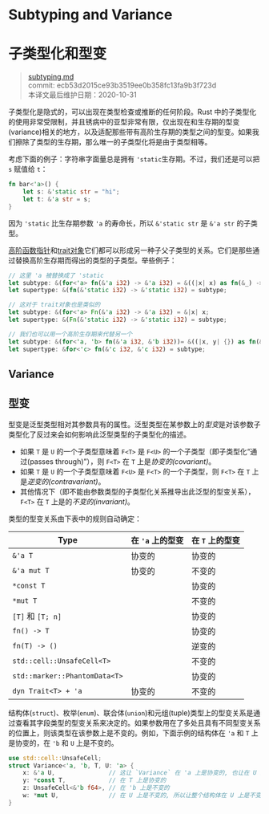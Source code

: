 # Subtyping and Variance
# 子类型化和型变

>[subtyping.md](https://github.com/rust-lang/reference/blob/master/src/subtyping.md)\
>commit: ecb53d2015ce93b3519ee0b358fc13fa9b3f723d \
>本译文最后维护日期：2020-10-31

子类型化是隐式的，可以出现在类型检查或推断的任何阶段。Rust 中的子类型化的使用非常受限制，并且锈病中的亚型非常有限，仅出现在和生存期的型变(variance)相关的地方，以及适配那些带有高阶生存期的类型之间的型变。如果我们擦除了类型的生存期，那么唯一的子类型化将是由于类型相等。

考虑下面的例子：字符串字面量总是拥有 `'static`生存期。不过，我们还是可以把 `s` 赋值给 `t`：

```rust
fn bar<'a>() {
    let s: &'static str = "hi";
    let t: &'a str = s;
}
```

因为 `'static` 比生存期参数 `'a` 的寿命长，所以 `&'static str` 是 `&'a str` 的子类型。

[高阶][Higher-ranked][函数指针][function pointers]和[trait对象][trait objects]它们都可以形成另一种子父子类型的关系。它们是那些通过替换高阶生存期而得出的类型的子类型。举些例子：

```rust
// 这里 'a 被替换成了 'static
let subtype: &(for<'a> fn(&'a i32) -> &'a i32) = &((|x| x) as fn(&_) -> &_);
let supertype: &(fn(&'static i32) -> &'static i32) = subtype;

// 这对于 trait对象也是类似的
let subtype: &(for<'a> Fn(&'a i32) -> &'a i32) = &|x| x;
let supertype: &(Fn(&'static i32) -> &'static i32) = subtype;

// 我们也可以用一个高阶生存期来代替另一个
let subtype: &(for<'a, 'b> fn(&'a i32, &'b i32))= &((|x, y| {}) as fn(&_, &_));
let supertype: &for<'c> fn(&'c i32, &'c i32) = subtype;
```

## Variance
## 型变

型变是泛型类型相对其参数具有的属性。泛型类型在某参数上的*型变*是对该参数子类型化了反过来会如何影响此泛型类型的子类型化的描述。

* 如果 `T` 是 `U` 的一个子类型意味着 `F<T>` 是 `F<U>` 的一个子类型（即子类型化“通过(passes through)”），则 `F<T>` 在 `T` 上是*协变的(covariant)*。
* 如果 `T` 是 `U` 的一个子类型意味着 `F<U>` 是 `F<T>` 的一个子类型，则 `F<T>` 在 `T` 上是*逆变的(contravariant)*。
* 其他情况下（即不能由参数类型的子类型化关系推导出此泛型的型变关系），`F<T>` 在 `T` 上是的*不变的(invariant)*。

类型的型变关系由下表中的规则自动确定：

| Type                          | 在 `'a` 上的型变 |  在 `T` 上的型变   |
|-------------------------------|-------------------|-------------------|
| `&'a T`                       | 协变的         | 协变的         |
| `&'a mut T`                   | 协变的         | 不变的         |
| `*const T`                    |                   | 协变的         |
| `*mut T`                      |                   | 不变的         |
| `[T]` 和 `[T; n]`            |                   | 协变的         |
| `fn() -> T`                   |                   | 协变的         |
| `fn(T) -> ()`                 |                   | 逆变的     |
| `std::cell::UnsafeCell<T>`    |                   | 不变的         |
| `std::marker::PhantomData<T>` |                   | 协变的         |
| `dyn Trait<T> + 'a`           | 协变的         | 不变的         |

结构体(`struct`)、枚举(`enum`)、联合体(`union`)和元组(tuple)类型上的型变关系是通过查看其字段类型的型变关系来决定的。如果参数用在了多处且具有不同型变关系的位置上，则该类型在该参数上是不变的。例如，下面示例的结构体在 `'a` 和 `T` 上是协变的，在 `'b` 和 `U` 上是不变的。

```rust
use std::cell::UnsafeCell;
struct Variance<'a, 'b, T, U: 'a> {
    x: &'a U,               // 这让 `Variance` 在 'a 上是协变的, 也让在 U 上是协变的, 但是后面也使用了 U
    y: *const T,            // 在 T 上是协变的
    z: UnsafeCell<&'b f64>, // 在 'b 上是不变的
    w: *mut U,              // 在 U 上是不变的, 所以让整个结构体在 U 上是不变的
}
```

[function pointers]: types/function-pointer.md
[Higher-ranked]: https://doc.rust-lang.org/nomicon/hrtb.html
[trait objects]: types/trait-object.md

<!-- 2020-11-3 -->
<!-- checked -->
